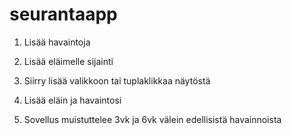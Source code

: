# seurantaapp
1. Lisää havaintoja

2. Lisää eläimelle sijainti


3. Siirry lisää valikkoon tai tuplaklikkaa näytöstä

4. Lisää eläin ja havaintosi

5. Sovellus muistuttelee 3vk ja 6vk välein edellisistä havainnoista
